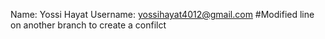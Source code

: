 Name: Yossi Hayat
Username: yossihayat4012@gmail.com	#Modified line on another branch to create a confilct
